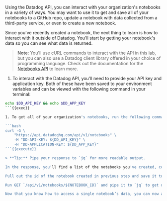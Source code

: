 Using the Datadog API, you can interact with your organization's notebooks in a variety of ways. You may want to use it to get and save all of your notebooks to a GitHub repo, update a notebook with data collected from a third-party service, or even to create a new notebook. 

Since you've recently created a notebook, the next thing to learn is how to interact with it outside of Datadog. You'll start by getting your notebook's data so you can see what data is returned.

> **Note**: You'll use cURL commands to interact with the API in this lab, but you can also use a Datadog client library offered in your choice of programming language. Check out the documentation for the [Notebooks API](https://docs.datadoghq.com/api/latest/notebooks/) to learn more.

1. To interact with the Datadog API, you'll need to provide your API key and application key. Both of these have been saved to your environment variables and can be viewed with the following command in your terminal:

  ```bash
  echo $DD_API_KEY && echo $DD_APP_KEY
  ```{{exec}}

1. To get all of your organization's notebooks, run the following command:

  ```bash
  curl -G \
      "https://api.datadoghq.com/api/v1/notebooks" \
      -H "DD-API-KEY: ${DD_API_KEY}" \
      -H "DD-APPLICATION-KEY: ${DD_APP_KEY}"
  ```{{execute}}

> **Tip:** Pipe your response to `jq` for more readable output.

In the response, you'll find a list of the notebooks you've created, complete with their IDs, names, and information about their cells.

Pull out the id of the notebook created in previous step and save it to environment variable

Run GET `/api/v1/notebooks/${NOTEBOOK_ID}` and pipe it to `jq` to get data for a single notebook, then walk through some of the returned data and explain how the cells are formatted

Now that you know how to access a single notebook’s data, you can now add to it with a PUT request

